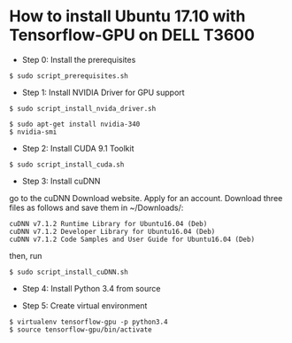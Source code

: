 # How to install Ubuntu 17.10 with Tensorflow-GPU on DELL T3600

* Step 0: Install the prerequisites 
```
$ sudo script_prerequisites.sh
```

* Step 1: Install NVIDIA Driver for GPU support
```
$ sudo script_install_nvida_driver.sh
```

```
$ sudo apt-get install nvidia-340
$ nvidia-smi
```

* Step 2: Install CUDA 9.1 Toolkit
```
$ sudo script_install_cuda.sh
```

* Step 3: Install cuDNN

go to the cuDNN Download website. Apply for an account. Download three files as follows and save them in ~/Downloads/:
```
cuDNN v7.1.2 Runtime Library for Ubuntu16.04 (Deb)
cuDNN v7.1.2 Developer Library for Ubuntu16.04 (Deb)
cuDNN v7.1.2 Code Samples and User Guide for Ubuntu16.04 (Deb)
```

then, run
```
$ sudo script_install_cuDNN.sh
```


* Step 4: Install Python 3.4 from source

* Step 5: Create virtual environment
```
$ virtualenv tensorflow-gpu -p python3.4
$ source tensorflow-gpu/bin/activate
```



